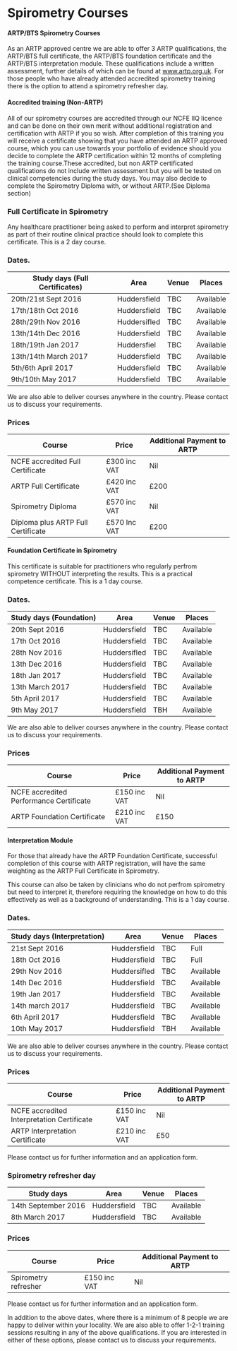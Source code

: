 # Spirometry Courses

#### ARTP/BTS Spirometry Courses

As an ARTP approved centre we are able to offer 3 ARTP qualifications, the ARTP/BTS full certificate, the ARTP/BTS foundation certificate and the ARTP/BTS interpretation module. These qualifications include a written assessment, further details of which can be found at www.artp.org.uk. For those people who have already attended accredited spirometry training there is the option to attend a spirometry refresher day.

#### Accredited training (Non-ARTP)

All of our spirometry courses are accredited through our NCFE IIQ licence and can be done on their own merit without additional registration and certification with ARTP if you so wish. After completion of this training you will receive a certificate showing that you have attended an ARTP approved course, which you can use towards your portfolio of evidence should you decide to complete the ARTP certification within 12 months of completing the training course.These accredited, but non ARTP certificated qualifications do not include written assessment but you will be tested on clinical competencies during the study days. You may also decide to complete the Spirometry Diploma with, or without ARTP.(See Diploma section)

### Full Certificate in Spirometry

Any healthcare practitioner being asked to perform and interpret spirometry as part of their routine clinical practice should look to complete this certificate. This is a 2 day course. 

### Dates. 

| Study days (Full Certificates) | Area         | Venue   | Places    |
|--------------------------------|--------------|---------|-----------|
|20th/21st Sept 2016             | Huddersfield | TBC     | Available |
|17th/18th Oct   2016            | Huddersfield | TBC     | Available |
|28th/29th Nov  2016             | Huddersifled | TBC     | Available |
|13th/14th Dec  2016             | Huddersfield | TBC     | Available |
|18th/19th Jan 2017              | Huddersfiel  | TBC     | Available |
|13th/14th March 2017            | Huddersfield | TBC     | Available |
|5th/6th April 2017              | Huddersfield | TBC     | Available |
|9th/10th May 2017               | Huddersfield | TBC     | Available |

We are also able to deliver courses anywhere in the country. Please contact us to discuss your requirements.

### Prices

| Course                             | Price          | Additional Payment to ARTP|          
|------------------------------------|----------------|---------------------------|
| NCFE accredited Full Certificate   | £300 inc VAT   | Nil                       | 
| ARTP Full Certificate              | £420 inc VAT   | £200                      |
| Spirometry Diploma                 | £570 inc VAT   | Nil                       |
| Diploma plus ARTP Full Certificate | £570 Inc VAT   | £200                      |


#### Foundation Certificate in Spirometry

This certificate is suitable for practitioners who regularly perfrom spirometry WITHOUT interpreting the results. This is a practical competence certificate. This is a 1 day course.

### Dates. 

| Study days (Foundation)  | Area         | Venue   | Places    |
|--------------------------|--------------|---------|-----------|
|20th Sept 2016            | Huddersfield | TBC     | Available |
|17th Oct  2016            | Huddersfield | TBC     | Available |
|28th Nov   2016           | Huddersifled | TBC     | Available |
|13th Dec   2016           | Huddersfield | TBC     | Available |
|18th Jan  2017            | Huddersfield | TBC     | Available |
|13th March 2017           | Huddersfield | TBC     | Available |
|5th April  2017           | Huddersfield | TBC     | Available |
|9th May 2017              | Huddersfield | TBH     |Available  |

We are also able to deliver courses anywhere in the country. Please contact us to discuss your requirements.

### Prices

| Course                                  | Price          | Additional Payment to ARTP|          
|-----------------------------------------|----------------|---------------------------|
| NCFE accredited Performance Certificate | £150 inc VAT   | Nil                       | 
| ARTP Foundation Certificate             | £210 inc VAT   | £150                      |


#### Interpretation Module

For those that already have the ARTP Foundation Certificate, successful completion of this course with ARTP registration, will have the same weighting as the ARTP Full Certificate in Spirometry.

This course can also be taken by clinicians who do not perfrom spirometry but need to interpret it, therefore requiring the knowledge on how to do this effectively as well as a background of understanding. This is a 1 day course.

### Dates. 

| Study days (Interpretation) | Area         | Venue   | Places    |
|-----------------------------|--------------|---------|-----------|
|21st Sept 2016               | Huddersfield | TBC     | Full      |
|18th Oct   2016              | Huddersfield | TBC     | Full      |
|29th Nov   2016              | Huddersifled | TBC     | Available |
|14th Dec   2016              | Huddersfield | TBC     | Available |
|19th Jan 2017                | Huddersfield | TBC     | Available |
|14th march 2017              | Huddersfield | TBC     | Available |
|6th April 2017               | Huddersfield | TBC     | Available |
|10th May 2017                | Huddersfield | TBH     | Available |

We are also able to deliver courses anywhere in the country. Please contact us to discuss your requirements.

### Prices

| Course                                     | Price          | Additional Payment to ARTP|          
|--------------------------------------------|----------------|---------------------------|
| NCFE accredited Interpretation Certificate | £150 inc VAT   | Nil                       | 
| ARTP Interpretation Certificate            | £210 inc VAT   | £50                       |

Please contact us for further information and an application form.

### Spirometry refresher day

| Study days                  | Area         | Venue   | Places    |
|-----------------------------|--------------|---------|-----------|
| 14th September 2016         | Huddersfield | TBC     | Available |
| 8th March 2017              | Huddersfield | TBC     | Available |

### Prices

| Course                                     | Price          | Additional Payment to ARTP|          
|--------------------------------------------|----------------|---------------------------|
| Spirometry refresher                       | £150 inc VAT   | Nil                       | 


Please contact us for further information and an application form.


In addition to the above dates, where there is a minimum of 8 people we are happy to deliver within your locality. We are also able to offer 1-2-1 training sessions resulting in any of the above qualifications. If you are interested in either of these options, please contact us to discuss your requirements.
